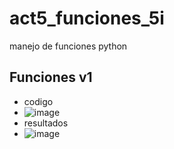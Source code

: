 # act5_funciones_5i
manejo de funciones python
## Funciones v1
- codigo
- ![image](https://github.com/user-attachments/assets/715d214c-6606-4fcb-a00c-bb5ad6508e1d)
- resultados
- ![image](https://github.com/user-attachments/assets/8cfada08-68c2-4292-8715-f4e15ecef6c5)
